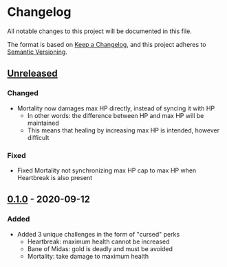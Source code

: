 # Changelog
All notable changes to this project will be documented in this file.

The format is based on [Keep a Changelog](https://keepachangelog.com/en/1.0.0/), and this project adheres to [Semantic Versioning](https://semver.org/spec/v2.0.0.html).

## [Unreleased]
### Changed
- Mortality now damages max HP directly, instead of syncing it with HP
    - In other words: the difference between HP and max HP will be maintained
    - This means that healing by increasing max HP is intended, however difficult
### Fixed
- Fixed Mortality not synchronizing max HP cap to max HP when Heartbreak is also present

## [0.1.0] - 2020-09-12
### Added
- Added 3 unique challenges in the form of "cursed" perks
    - Heartbreak: maximum health cannot be increased
    - Bane of Midas: gold is deadly and must be avoided
    - Mortality: take damage to maximum health

[Unreleased]: https://github.com/Arcensoth/challenge-buffet-noita/compare/v0.1.0...HEAD
[0.1.0]: https://github.com/Arcensoth/challenge-buffet-noita/releases/tag/v0.1.0
